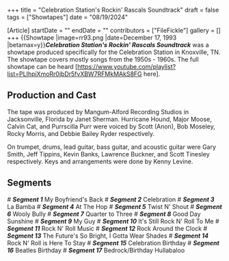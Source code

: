 +++
title = "Celebration Station's Rockin' Rascals Soundtrack"
draft = false
tags = ["Showtapes"]
date = "08/19/2024"

[Article]
startDate = ""
endDate = ""
contributors = ["FileFickle"]
gallery = []
+++
{{Showtape
|image=rr93.png
|date=December 17, 1993
|betamax=y}}<b><i>Celebration Station's Rockin' Rascals Soundtrack</b></i> was a showtape produced specifically for the Celebration Station in Knoxville, TN. The showtape covers mostly songs from the 1950s - 1960s. The full showtape can be heard [https://www.youtube.com/playlist?list=PLIhpiXmoRr0jbDr5fvXBW7RFMkMAkS8FG here].

<h2> Production and Cast </h2>
The tape was produced by Mangum-Alford Recording Studios in Jacksonville, Florida by Janet Sherman. Hurricane Hound, Major Moose, Calvin Cat, and Purrscilla Purr were voiced by Scott (Anon), Bob Moseley, Rocky Morris, and Debbie Bailey Ryder respectively.

On trumpet, drums, lead guitar, bass guitar, and acoustic guitar were Gary Smith, Jeff Tippins, Kevin Banks, Lawrence Buckner, and Scott Tinesley respectively. Keys and arrangements were done by Kenny Levine.

<h2> Segments </h2>
# <b><i>Segment 1</b></i>
My Boyfriend's Back
# <b><i>Segment 2</b></i>
Celebration
# <b><i>Segment 3</b></i>
La Bamba
# <b><i>Segment 4</b></i>
At The Hop
# <b><i>Segment 5</b></i>
Twist N' Shout
# <b><i>Segment 6</b></i>
Wooly Bully
# <b><i>Segment 7</b></i>
Quarter to Three
# <b><i>Segment 8</b></i>
Good Day Sunshine
# <b><i>Segment 9</b></i>
My Guy
# <b><i>Segment 10</b></i>
It's Still Rock N' Roll To Me
# <b><i>Segment 11</b></i>
Rock N' Roll Music
# <b><i>Segment 12</b></i>
Rock Around the Clock
# <b><i>Segment 13</b></i>
The Future's So Bright, I Gotta Wear Shades
# <b><i>Segment 14</b></i>
Rock N' Roll is Here To Stay
# <b><i>Segment 15</b></i>
Celebration Birthday
# <b><i>Segment 16</b></i>
Beatles Birthday
# <b><i>Segment 17</b></i>
Bedrock/Birthday Hullabaloo